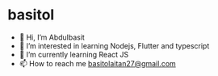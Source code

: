 # basitol

- 👋 Hi, I’m Abdulbasit
- 👀 I’m interested in learning Nodejs, Flutter and typescript
- 🌱 I’m currently learning React JS
- 📫 How to reach me basitolaitan27@gmail.com
